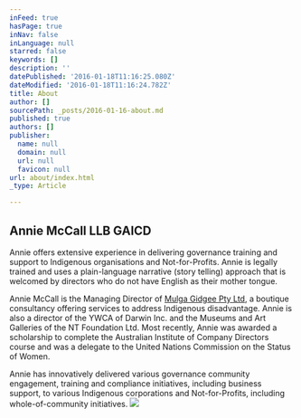 ```yaml
---
inFeed: true
hasPage: true
inNav: false
inLanguage: null
starred: false
keywords: []
description: ''
datePublished: '2016-01-18T11:16:25.080Z'
dateModified: '2016-01-18T11:16:24.782Z'
title: About
author: []
sourcePath: _posts/2016-01-16-about.md
published: true
authors: []
publisher:
  name: null
  domain: null
  url: null
  favicon: null
url: about/index.html
_type: Article

---
```

## Annie McCall LLB GAICD 

Annie offers extensive
experience in delivering governance training and support to Indigenous
organisations and Not-for-Profits. Annie is legally trained and uses a
plain-language narrative (story telling) approach that is welcomed by directors
who do not have English as their mother tongue. 

Annie McCall is the Managing Director of
[Mulga Gidgee Pty Ltd][0], a boutique consultancy offering services to address Indigenous disadvantage. Annie is also a director of the YWCA of
Darwin Inc. and the Museums and Art Galleries of the NT Foundation Ltd. Most
recently, Annie was awarded a scholarship to complete the Australian Institute
of Company Directors course and was a delegate to the United Nations Commission
on the Status of Women.

Annie has innovatively
delivered various governance community engagement, training and compliance initiatives,
including business support, to various Indigenous corporations and Not-for-Profits,
including whole-of-community initiatives. ![](https://the-grid-user-content.s3-us-west-2.amazonaws.com/2d221fee-89ef-4cd9-8e9e-b362feaed0c9.JPG)

[0]: www.mulgagidgee.com.au